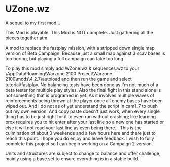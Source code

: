 # UZone.wz
A sequel to my first mod...

This Mod is playable.
This Mod is NOT complete.
Just gathering all the pieces together atm.

A mod to replace the fastplay mission, with a stripped down single map version of Beta Campaign. Because just a small map against 3 scav bases is too boring, but playing a full campaign can take too long.

To play this mod simply add WZone.wz & sequences.wz to your \AppData\Roaming\Warzone 2100 Project\Warzone 2100\mods\4.2.7\autoload and then run the game and select tutorial\fastplay. No balancing tests have been done as I'm not much of a beta tester for multiple play styles. Also the final fight in this stand alone is not something that is programed in yet. As it involves multiple waves of reinforcements being thrown at the player once all enemy bases have been wiped out. And i do not as of yet understand the script in cam1_7 to push out my own version. And copy paste doesn't just work, when every single thing has to be just right for it to even run without crashing; like learning prox requires you to hit enter after your last line so a new one has started or else it will not read your last line as even being there... This is the culmination of about 3 weekends and a few hours here and there just to reach this point. I hope you do enjoy and leave feedback. I wish to fully complete this project so I can begin working on a Campaign 2 version.

Units and structures are subject to change to balance and offer challenge, mainly using a base set to ensure everything is in a stable build.
